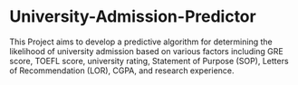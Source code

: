 # University-Admission-Predictor
This Project aims to develop a predictive algorithm for determining the likelihood of university admission based on various factors including GRE score, TOEFL score, university rating, Statement of Purpose (SOP), Letters of Recommendation (LOR), CGPA, and research experience.
